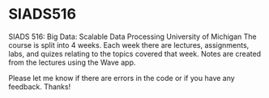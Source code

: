 # SIADS516
SIADS 516: Big Data: Scalable Data Processing 
University of Michigan
The course is split into 4 weeks. Each week there are lectures, assignments, labs, and quizes relating to the topics covered that week.
Notes are created from the lectures using the Wave app. 

Please let me know if there are errors in the code or if you have any feedback. Thanks!
